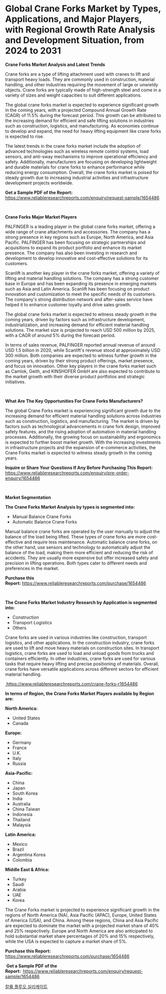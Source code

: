 <p><h1>Global Crane Forks Market by Types, Applications, and Major Players, with Regional Growth Rate Analysis and Development Situation, from 2024 to 2031</h1></p><p><strong>Crane Forks Market Analysis and Latest Trends</strong></p>
<p><p>Crane forks are a type of lifting attachment used with cranes to lift and transport heavy loads. They are commonly used in construction, material handling, and other industries requiring the movement of large or unwieldy objects. Crane forks are typically made of high-strength steel and come in a variety of sizes and weight capacities to suit different applications.</p><p>The global crane forks market is expected to experience significant growth in the coming years, with a projected Compound Annual Growth Rate (CAGR) of 11.5% during the forecast period. This growth can be attributed to the increasing demand for efficient and safe lifting solutions in industries such as construction, logistics, and manufacturing. As economies continue to develop and expand, the need for heavy lifting equipment like crane forks is expected to rise.</p><p>The latest trends in the crane forks market include the adoption of advanced technologies such as wireless remote control systems, load sensors, and anti-sway mechanisms to improve operational efficiency and safety. Additionally, manufacturers are focusing on developing lightweight and durable materials for crane forks to enhance performance while reducing energy consumption. Overall, the crane forks market is poised for steady growth due to increasing industrial activities and infrastructure development projects worldwide.</p></p>
<p><strong>Get a Sample PDF of the Report:&nbsp;</strong> <a href="https://www.reliableresearchreports.com/enquiry/request-sample/1654486">https://www.reliableresearchreports.com/enquiry/request-sample/1654486</a></p>
<p>&nbsp;</p>
<p><strong>Crane Forks Major Market Players</strong></p>
<p><p>PALFINGER is a leading player in the global crane forks market, offering a wide range of crane attachments and accessories. The company has a strong presence in key regions such as Europe, North America, and Asia Pacific. PALFINGER has been focusing on strategic partnerships and acquisitions to expand its product portfolio and enhance its market presence. The company has also been investing in research and development to develop innovative and cost-effective solutions for its customers.</p><p>Scanlift is another key player in the crane forks market, offering a variety of lifting and material handling solutions. The company has a strong customer base in Europe and has been expanding its presence in emerging markets such as Asia and Latin America. Scanlift has been focusing on product innovation and customization to meet the specific needs of its customers. The company's strong distribution network and after-sales service have helped it to enhance customer loyalty and drive sales growth.</p><p>The global crane forks market is expected to witness steady growth in the coming years, driven by factors such as infrastructure development, industrialization, and increasing demand for efficient material handling solutions. The market size is projected to reach USD 500 million by 2025, with a CAGR of around 5% during the forecast period.</p><p>In terms of sales revenue, PALFINGER reported annual revenue of around USD 1.5 billion in 2020, while Scanlift's revenue stood at approximately USD 300 million. Both companies are expected to witness further growth in the coming years, driven by their strong product offerings, market presence, and focus on innovation. Other key players in the crane forks market such as Camlok, Geith, and KINSHOFER GmbH are also expected to contribute to the market growth with their diverse product portfolios and strategic initiatives.</p></p>
<p>&nbsp;</p>
<p><strong>What Are The Key Opportunities For Crane Forks Manufacturers?</strong></p>
<p><p>The global Crane Forks market is experiencing significant growth due to the increasing demand for efficient material handling solutions across industries such as construction, logistics, and manufacturing. The market is driven by factors such as technological advancements in crane fork design, improved safety features, and the rising adoption of automation in material handling processes. Additionally, the growing focus on sustainability and ergonomics is expected to further boost market growth. With the increasing investments in infrastructure projects and the expansion of e-commerce activities, the Crane Forks market is expected to witness steady growth in the coming years.</p></p>
<p><strong>Inquire or Share Your Questions If Any Before Purchasing This Report:</strong> <a href="https://www.reliableresearchreports.com/enquiry/pre-order-enquiry/1654486">https://www.reliableresearchreports.com/enquiry/pre-order-enquiry/1654486</a></p>
<p>&nbsp;</p>
<p><strong>Market Segmentation</strong></p>
<p><strong>The Crane Forks Market Analysis by types is segmented into:</strong></p>
<p><ul><li>Manual Balance Crane Forks</li><li>Automatic Balance Crane Forks</li></ul></p>
<p><p>Manual balance crane forks are operated by the user manually to adjust the balance of the load being lifted. These types of crane forks are more cost-effective and require less maintenance. Automatic balance crane forks, on the other hand, use sensors and technology to automatically adjust the balance of the load, making them more efficient and reducing the risk of accidents. They are usually more expensive but offer increased safety and precision in lifting operations. Both types cater to different needs and preferences in the market.</p></p>
<p><strong>Purchase this Report:&nbsp;</strong><a href="https://www.reliableresearchreports.com/purchase/1654486">https://www.reliableresearchreports.com/purchase/1654486</a></p>
<p>&nbsp;</p>
<p><strong>The Crane Forks Market Industry Research by Application is segmented into:</strong></p>
<p><ul><li>Construction</li><li>Transport Logistics</li><li>Others</li></ul></p>
<p><p>Crane forks are used in various industries like construction, transport logistics, and other applications. In the construction industry, crane forks are used to lift and move heavy materials on construction sites. In transport logistics, crane forks are used to load and unload goods from trucks and containers efficiently. In other industries, crane forks are used for various tasks that require heavy lifting and precise positioning of materials. Overall, crane forks have versatile applications across different sectors for efficient material handling.</p></p>
<p><a href="https://www.reliableresearchreports.com/crane-forks-r1654486">&nbsp;https://www.reliableresearchreports.com/crane-forks-r1654486</a></p>
<p><strong>In terms of Region, the Crane Forks Market Players available by Region are:</strong></p>
<p>
    <p> <strong> North America: </strong>
        <ul>
            <li>United States</li>
            <li>Canada</li>
        </ul>
        </p> 
    <p> <strong> Europe: </strong>
        <ul>
            <li>Germany</li>
            <li>France</li>
            <li>U.K.</li>
            <li>Italy</li>
            <li>Russia</li>
        </ul>
        </p> 
    <p> <strong> Asia-Pacific: </strong>
        <ul>
            <li>China</li>
            <li>Japan</li>
            <li>South Korea</li>
            <li>India</li>
            <li>Australia</li>
            <li>China Taiwan</li>
            <li>Indonesia</li>
            <li>Thailand</li>
            <li>Malaysia</li>
        </ul>
        </p> 
    <p> <strong> Latin America: </strong>
        <ul>
            <li>Mexico</li>
            <li>Brazil</li>
            <li>Argentina Korea</li>
            <li>Colombia</li>
        </ul>
        </p> 
    <p> <strong> Middle East & Africa: </strong>
        <ul>
            <li>Turkey</li>
            <li>Saudi</li>
            <li>Arabia</li>
            <li>UAE</li>
            <li>Korea</li>
        </ul>
    </p>
    </p>
<p><p>The Crane Forks market is projected to experience significant growth in the regions of North America (NA), Asia Pacific (APAC), Europe, United States of America (USA), and China. Among these regions, China and Asia Pacific are expected to dominate the market with a projected market share of 40% and 25% respectively. Europe and North America are also anticipated to hold substantial market share percentages of 20% and 15% respectively, while the USA is expected to capture a market share of 5%.</p></p>
<p><strong>Purchase this Report: </strong><a href="https://www.reliableresearchreports.com/purchase/1654486">https://www.reliableresearchreports.com/purchase/1654486</a></p>
<p>&nbsp;<strong>Get a Sample PDF of the Report:&nbsp;&nbsp;</strong><a href="https://www.reliableresearchreports.com/enquiry/request-sample/1654486">https://www.reliableresearchreports.com/enquiry/request-sample/1654486</a></p>
<p><strong></strong></p>
<p><p><a href="https://github.com/brendon65677/Market-Research-Report-List-2/blob/main/6782574173153.md">칼륨 플루오 실리케이트</a></p></p>